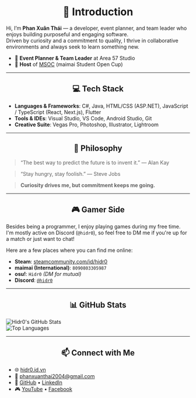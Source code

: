 <div align="center"><strong><h1>👋 Introduction</h1></strong></div>

Hi, I’m **Phan Xuân Thái** — a developer, event planner, and team leader who enjoys building purposeful and engaging software.  
Driven by curiosity and a commitment to quality, I thrive in collaborative environments and always seek to learn something new.

- 🧩 **Event Planner & Team Leader** at Area 57 Studio  
- 🎤 **Host** of [MSOC](https://www.linkedin.com/posts/xu%C3%A2n-th%C3%A1i-phan-bab693352_msoc-2024-my-first-step-in-esports-event-activity-7300042302784233472-0Zwe?utm_source=share&utm_medium=member_desktop) (maimai Student Open Cup)

---

<div align="center"><strong><h2>💻 Tech Stack</h2></strong></div>

- **Languages & Frameworks**: C#, Java, HTML/CSS (ASP.NET), JavaScript / TypeScript (React, Next.js), Flutter  
- **Tools & IDEs**: Visual Studio, VS Code, Android Studio, Git  
- **Creative Suite**: Vegas Pro, Photoshop, Illustrator, Lightroom

---

<div align="center"><strong><h2>🧠 Philosophy</h2></strong></div>

> “The best way to predict the future is to invent it.” — Alan Kay

> “Stay hungry, stay foolish.” — Steve Jobs

> **Curiosity drives me, but commitment keeps me going.**

---

<div align="center"><strong><h2>🎮 Gamer Side</h2></strong></div>

Besides being a programmer, I enjoy playing games during my free time.  
I'm mostly active on Discord (`@hidr0`), so feel free to DM me if you're up for a match or just want to chat!

Here are a few places where you can find me online:

- **Steam**: [steamcommunity.com/id/hidr0](https://steamcommunity.com/id/hidr0)  
- **maimai (International)**: `8090803305987`  
- **osu!**: `Hidr0` *(DM for mutual)*  
- **Discord**: [`@hidr0`](https://discord.com/users/317587311279734784)

---

<div align="center"><strong><h2>📊 GitHub Stats</h2></strong></div>

![Hidr0's GitHub Stats](https://github-readme-stats.vercel.app/api?username=hidr0c&show_icons=true&theme=radical&border_color=00ffc3)  
![Top Languages](https://github-readme-stats.vercel.app/api/top-langs/?username=hidr0c&theme=radical&border_color=00ffc3)

---

<div align="center"><strong><h2>📫 Connect with Me</h2></strong></div>

- 🌐 [hidr0.id.vn](https://hidr0.id.vn)  
- 📧 [phanxuanthai2004@gmail.com](mailto:phanxuanthai2004@gmail.com)  
- 🔗 [GitHub](https://github.com/hidr0c) • [LinkedIn](https://www.linkedin.com/in/xu%C3%A2n-th%C3%A1i-phan-bab693352/)  
- 🎮 [YouTube](https://www.youtube.com/@hidr0712) • [Facebook](https://www.facebook.com/h1dr0c/)
